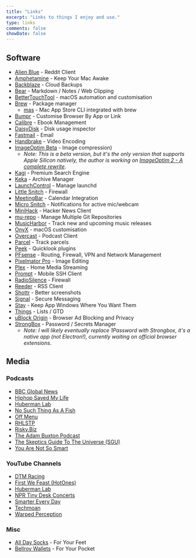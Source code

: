 ```yaml
---
title: "Links"
excerpt: "Links to things I enjoy and use."
type: links
comments: false
showDate: false
---
```


## Software

- [Alien Blue](http://www.reddit.com/r/alienblue) - Reddit Client
- [Amphetamine](https://apps.apple.com/us/app/amphetamine/id937984704?mt=12) - Keep Your Mac Awake
- [Backblaze](https://www.backblaze.com) - Cloud Backups
- [Bear](https://bear.app) - Markdown / Notes / Web Clipping
- [BetterTouchTool](https://folivora.ai/) - macOS automation and customisation
- [Brew](https://brew.sh/) - Package manager
  - [mas](https://github.com/mas-cli/mas) - Mac App Store CLI integrated with brew
- [Bumpr](https://www.getbumpr.com) - Customise Browser By App or Link
- [Calibre](http://calibre-ebook.com) - Ebook Management
- [DaisyDisk](https://daisydiskapp.com/) - Disk usage inspector
- [Fastmail](https://www.fastmail.com) - Email
- [Handbrake](https://handbrake.fr) - Video Encoding
- [ImageOptim Beta](https://imageoptim.com/ImageOptim1.8.9a1.tar.bz2) - Image compression)
  - *Note: This is a beta version, but it's the only version that supports Apple Silicon natively, the author is working on [ImageOptim 2 - A complete rewrite](https://github.com/ImageOptim/ImageOptim/issues/354)*.
- [Kagi](https://kagi.com) - Premium Search Engine
- [Keka](https://www.keka.io/) - Archive Manager
- [LaunchControl](https://www.soma-zone.com/LaunchControl/) - Manage launchd
- [Little Snitch](https://www.obdev.at/products/littlesnitch/index.html) - Firewall
- [MeetingBar](https://apps.apple.com/au/app/meetingbar/id1532419400?mt=12) - Calendar Integration
- [Micro Snitch](https://obdev.at/products/microsnitch/index.html) - Notifications for active mic/webcam
- [MiniHack](https://itunes.apple.com/au/app/minihack-for-hacker-news/id631108846?mt=8) - Hacker News Client
- [mu-repo](https://fabioz.github.io/mu-repo/) - Manage Multiple Git Repositories
- [MusicHarbor](https://apps.apple.com/au/app/musicharbor-track-new-music/id1440405750) - Track new and upcoming music releases
- [OnyX](https://titanium-software.fr/en/onyx.html) - macOS customisation
- [Overcast](https://overcast.fm) - Podcast Client
- [Parcel](https://apps.apple.com/au/app/parcel/id375589283) - Track parcels
- [Peek](https://apps.apple.com/au/app/peek-a-quick-look-extension/id1554235898?mt=12) - Quicklook plugins
- [PFsense](https://www.pfsense.org) - Routing, Firewall, VPN and Network Management
- [Pixelmator Pro](https://www.pixelmator.com/pro/) - Image Editing
- [Plex](https://plex.tv) - Home Media Streaming
- [Prompt](https://panic.com/prompt/) - Mobile SSH Client
- [RadioSilence](https://radiosilenceapp.com) - Firewall
- [Reeder](http://reederapp.com) - RSS Client
- [Shottr](https://shottr.cc/) - Better screenshots
- [Signal](https://signal.org) - Secure Messaging
- [Stay](https://cordlessdog.com/stay/) - Keep App Windows Where You Want Them
- [Things](https://culturedcode.com/things/) - Lists / GTD
- [uBlock Origin](https://addons.mozilla.org/en-US/firefox/addon/ublock-origin/) - Browser Ad Blocking and Privacy
- [StrongBox](https://strongboxsafe.com/) - Password / Secrets Manager
  - *Note: I will likely eventually replace 1Password with Strongbox, it's a native app (not Electron!), currently waiting on official browser extensions*.

## Media

### Podcasts

- [BBC Global News](https://www.bbc.co.uk/programmes/p02nq0gn/episodes/downloads)
- [Hiphop Saved My Life](https://podcasts.apple.com/au/podcast/hip-hop-saved-my-life-with-romesh-ranganathan/id982388481)
- [Huberman Lab](https://hubermanlab.com/category/podcast-episodes/)
- [No Such Thing As A Fish](https://www.nosuchthingasafish.com/)
- [Off Menu](https://www.offmenupodcast.co.uk)
- [RHLSTP](https://www.rhlstp.co.uk/)
- [Risky.Biz](https://risky.biz)
- [The Adam Buxton Podcast](https://www.adam-buxton.co.uk/podcasts)
- [The Skeptics Guide To The Universe (SGU)](https://www.theskepticsguide.org/)
- [You Are Not So Smart](https://youarenotsosmart.com/)

### YouTube Channels

- [DTM Racing](https://www.youtube.com/channel/UCwKq447rYMVI5dAQWMmFnfg)
- [First We Feast (HotOnes)](https://www.youtube.com/channel/UCPD_bxCRGpmmeQcbe2kpPaA)
- [Huberman Lab](https://www.youtube.com/c/AndrewHubermanLab/videos?view=0&sort=p&flow=grid)
- [NPR Tiny Desk Concerts](https://www.youtube.com/playlist?list=PL1B627337ED6F55F0)
- [Smarter Every Day](https://www.youtube.com/c/smartereveryday)
- [Techmoan](https://www.youtube.com/playlist?list=PLN2yCnHTG_6qxmv_pdBxWxCPsbA1Cl2RI)
- [Warped Perception](https://www.youtube.com/channel/UCFH4dWqQQOYkyJZUGT4q5pg)

### Misc

- [All Day Socks](http://alldaysocks.com) - For Your Feet
- [Bellroy Wallets](http://bellroy.com) - For Your Pocket
